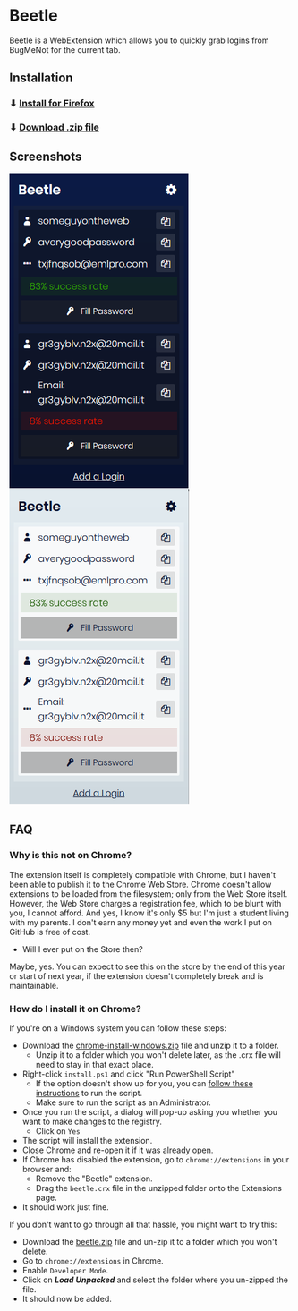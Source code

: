 # Beetle

Beetle is a WebExtension which allows you to quickly grab logins from BugMeNot for the current tab.

## Installation

### ⬇ [Install for Firefox](https://addons.mozilla.org/en-US/firefox/addon/beetle/)

### ⬇ [Download .zip file](https://github.com/ShadyThGod/beetle/releases/download/1.0.0/beetle.zip)

## Screenshots

![Screenshot 1](./screenshots/screen-1.png)
![Screenshot 2](./screenshots/screen-2.png)

## FAQ

### Why is this not on Chrome?

The extension itself is completely compatible with Chrome, but I haven't been able to publish it to the Chrome Web Store. Chrome doesn't allow extensions to be loaded from the filesystem; only from the Web Store itself. However, the Web Store charges a registration fee, which to be blunt with you, I cannot afford. And yes, I know it's only $5 but I'm just a student living with my parents. I don't earn any money yet and even the work I put on GitHub is free of cost.

- Will I ever put on the Store then? 

Maybe, yes. You can expect to see this on the store by the end of this year or start of next year, if the extension doesn't completely break and is maintainable.
   
### How do I install it on Chrome?

If you're on a Windows system you can follow these steps:

- Download the [chrome-install-windows.zip](https://github.com/ShadyThGod/beetle/raw/master/dist/chrome-install-windows.zip) file and unzip it to a folder.
  - Unzip it to a folder which you won't delete later, as the .crx file will need to stay in that exact place.
- Right-click `install.ps1` and click "Run PowerShell Script"
  - If the option doesn't show up for you, you can [follow these instructions](https://stackoverflow.com/a/2035209) to run the script.
  - Make sure to run the script as an Administrator.
- Once you run the script, a dialog will pop-up asking you whether you want to make changes to the registry.
  - Click on `Yes`
- The script will install the extension.
- Close Chrome and re-open it if it was already open.
- If Chrome has disabled the extension, go to `chrome://extensions` in your browser and:
  - Remove the "Beetle" extension.
  - Drag the `beetle.crx` file in the unzipped folder onto the Extensions page.
- It should work just fine.

If you don't want to go through all that hassle, you might want to try this:

- Download the [beetle.zip](https://github.com/ShadyThGod/beetle/releases/download/1.0.0/beetle.zip) file and un-zip it to a folder which you won't delete.
- Go to `chrome://extensions` in Chrome.
- Enable `Developer Mode`.
- Click on **_Load Unpacked_** and select the folder where you un-zipped the file.
- It should now be added.
